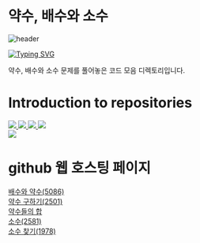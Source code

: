 # 약수, 배수와 소수

![header](https://capsule-render.vercel.app/api?type=egg&color=gradient&height=300&section=header&text=welcome%2&fontSize=50&desc=약수,%20배수와%20소수%20문제)

[![Typing SVG](https://readme-typing-svg.demolab.com?font=Fira+Code&pause=1000&color=93BDF7&background=203AFF00&random=false&width=435&lines=My+name+is+kimganghyeon)](https://git.io/typing-svg)

약수, 배수와 소수 문제를 풀어놓은 코드 모음 디렉토리입니다.


# Introduction to repositories

  <a href="https://www.acmicpc.net/problem/5086">
      <img src ="https://github.com/do04200611/Baekjoon/assets/74278578/0ef42981-c0c1-41cf-871d-096ff62f7626">
  </a>
<a href="https://www.acmicpc.net/problem/2501">
  <img src="https://github.com/do04200611/Baekjoon/assets/74278578/b0d3fd0e-9ed6-4c10-b608-b99ebd0e43a7"> 
</a>

 <a href="https://www.acmicpc.net/problem/9506">
      <img src ="https://github.com/do04200611/Baekjoon/assets/74278578/15365a83-1f42-45d2-8a98-5ccbf131f758">
  </a>
  <a href="https://www.acmicpc.net/problem/2581">
      <img src ="https://github.com/do04200611/Baekjoon/assets/74278578/5678fda5-d71b-470b-b45f-80d88e80fe7a">
  </a><br>
   <a href="https://www.acmicpc.net/problem/1978">
      <img src ="https://github.com/do04200611/Baekjoon/assets/74278578/fd39663c-ca47-46ec-8eda-e7de70148cab">
  </a>

# github 웹 호스팅 페이지

<a href="https://do04200611.github.io/Baekjoon/%EC%95%BD%EC%88%98,%20%EB%B0%B0%EC%88%98%EC%99%80%20%EC%86%8C%EC%88%98/%EB%B0%B0%EC%88%98%EC%99%80%20%EC%95%BD%EC%88%98/index.html">배수와 약수(5086)</a><br>
<a href="https://do04200611.github.io/Baekjoon/%EC%95%BD%EC%88%98,%20%EB%B0%B0%EC%88%98%EC%99%80%20%EC%86%8C%EC%88%98/%EC%95%BD%EC%88%98%20%EA%B5%AC%ED%95%98%EA%B8%B0(2501)/index.html">약수 구하기(2501)</a><br>
<a href="https://do04200611.github.io/Baekjoon/%EC%95%BD%EC%88%98,%20%EB%B0%B0%EC%88%98%EC%99%80%20%EC%86%8C%EC%88%98/%EC%95%BD%EC%88%98%EB%93%A4%EC%9D%98%20%ED%95%A9/index.html">약수들의 합</a><br>
<a href="https://do04200611.github.io/Baekjoon/%EC%95%BD%EC%88%98,%20%EB%B0%B0%EC%88%98%EC%99%80%20%EC%86%8C%EC%88%98/%EC%86%8C%EC%88%98(2581)/index.html">소수(2581)</a><br>
<a href="https://do04200611.github.io/Baekjoon/%EC%95%BD%EC%88%98,%20%EB%B0%B0%EC%88%98%EC%99%80%20%EC%86%8C%EC%88%98/%EC%86%8C%EC%88%98%20%EC%B0%BE%EA%B8%B0(1978)/index.html">소수 찾기(1978)</a><br>

